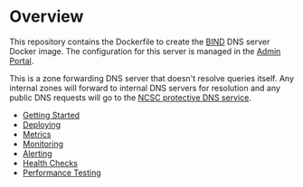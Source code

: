 # Overview

This repository contains the Dockerfile to create the [BIND](https://www.isc.org/bind/) DNS server Docker image. The configuration for this server is managed in the [Admin Portal](https://github.com/ministryofjustice/staff-device-dns-dhcp-admin).

This is a zone forwarding DNS server that doesn't resolve queries itself.
Any internal zones will forward to internal DNS servers for resolution and any public DNS requests will go to the [NCSC protective DNS service](https://www.ncsc.gov.uk/information/pdns).

- [Getting Started](./documentation/getting-started.md)
- [Deploying](./documentation/deploying.md)
- [Metrics](./documentation/metrics.md)
- [Monitoring](./documentation/monitoring.md)
- [Alerting](./documentation/alerting.md)
- [Health Checks](./documentation/health-checks.md)
- [Performance Testing](./documentation/performance_benchmarks.md)
